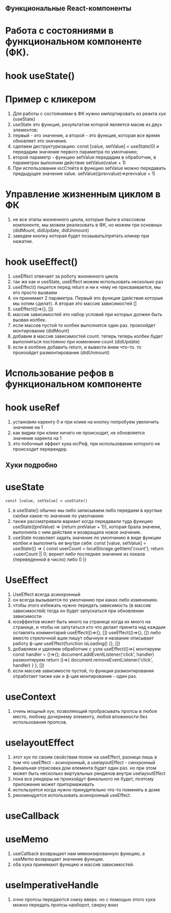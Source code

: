 ## Функциональные React-компоненты

# Работа с состояниями в функциональном компоненте (ФК). 
# hook useState()
# Пример с кликером
1. Для работы с состояниями в ФК нужно импортировать из реакта хук {useState}
2. useState это функция, результатом которой является масив из двух элементов: 
3. первый - это значение, а второй - это функция, которая все время обновляет это значение.
4. сделаем деструктуризацию: const [value, setValue] = useState(0) и передадим значение первого параметра по умолчанию;
5. второй параметр - функцию setValue передадим в обработчик, в параметрах выполним действие setValue(value + 1)
6. При использовании юсСтейта в функцию setValue можно передавать предыдущее значение value. setValue((prevvalue)=>prevvalue + 1)
# Управление жизненным циклом в ФК
1. не все этапы жизненного цикла, которые были в классовом компоненте, мы можем реализовать в ФК, но можем три основных (didMount, didUpdate, didUnmount)
2. заведем кнопку которая будет позаывать/прятать кликер при нажатии. 
# hook useEffect()
1. useEffect отвечает за роботу жизненного цикла
2. так же как и useState, useEffect можем использовать несколько раз
3. useEffect() пишется перед return и ни к чему не присваевается, мы его просто вызваем
4. он принимает 2 параметра. Первый это функция (действия которые мы хотим сделат). А вторая это массив зависимостей []
5. useEffect(()=>{}, [])
6. массив зависимостей это набор условий при которых должен быть вызван колбек.
7. если массив пустой то колбек выполнится один раз. произойдет монтирование (didMount)
8. добавим в массив зависимостей count. теперь теперь колбек будет выполняться постоянно при изменении count (didUpdate)
9. если в колбеке добавить return, и вывести внем что-то. то произойдет размонтирование (didUnmount)
# Использование рефов в функциональном компоненте
# hook useRef
1. установим каренту 0 и при клике на кнопку попробуем увеличить значение на 1
2. как видим при клике ничего не происходит, не обновляется значение карента на 1
3. это побочный эффект хука юсРеф, при использовании которого не происходит перерендер.
## Хуки подробно
# useState
    const [value, setValue] = useState()
1.  в useState() обычно мы либо записываем либо передаем в круглые скобки какое-то значение по умолчанию
2.  также рассматривали вариант когда передавали туда функцию useState((preValue) => {return preValue + 1}), 
    которая брала значени, выполняла с ним действие и возвращала новое значение.
3.  useState позволяет задать значение по умолчанию в виде функции колбек и выполнить ее внутри себя:
    const [value, setValue] = useState(() => {
    const userCount = localStorage.getItem('count');
    return +userCount || 0;
    вернет либо последнее значение из локала (переведенной в число) либо 0
    })
# UseEffect
1.  UseEffect всегда асинхронный
2.  он всегда вызывается по умолчанию при каких либо изменениях.
3.  чтобы этого избежать нужно передать зависимость (в массив зависимостей)
    тогда он будет запускаться при обновлении зависимости
4.  юзэффектов может быть много на странице
    когда их много на странице, и чтобы не запутаться кто что делает принята над каждым оставлять комментарий
    useEffect(()=>{}, [])
    useEffect(()=>{}, [])
    либо вместо стрелочной ации пишут обычную и название описывает работу ф-ции
    useEffect(function isLoading() {}, [])
5.  добавляем и удяляем обработчик с узла
    useEffect(()=>{
        монтируем
    const handler = ()=>{};
    document.addEventListener('click', handler)
        размонтируем
    return ()=>{
        document.removeEventListener('click', handler)
        }
    }, [])
6.  если массив зависимосте пустой, то функция размонтирования отработает также как и ф-ция монтирования - один раз.
# useContext
1. очень мощный хук, позволяющий пробрасывать пропсы в любое место, любому дочернему элементу, любой вложености без использования пропсов.
# uselayoutEffect
1. этот хук по своим свойствам похож на useEffect, разници лишь в том что useEffect - асинхронный, а uselayoutEffect - синхронный
2. финальная отрисовка дом елемента будет один раз. но при этом может быть несколько виртуальных ренденов внутри uselayoutEffect
3. пока все рендеры не произойдут финального не будет, поэтому приложение может притормаживать
4. используется когда нужно принудительно что-то поменять в доме
5. рекомендуется использовать асинхронный useEffect.
# useCallback
# useMemo
1. useCallback возвращает нам мемоизированную функцию, а useMemo возвращает значение функции.
2. оба хука принимают функцию и массив зависимостей.
# useImperativeHandle
1. очно пропсы передаются снизу вверх. но с помощью этого хука можно передать пропсы наоборот, сверху вниз


